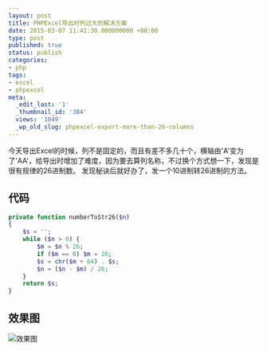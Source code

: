 ```yaml
---
layout: post
title: PHPExcel导出时列过大的解决方案
date: 2015-03-07 11:41:30.000000000 +08:00
type: post
published: true
status: publish
categories:
- php
tags:
- excel
- phpexcel
meta:
  _edit_last: '1'
  _thumbnail_id: '384'
  views: '1049'
  _wp_old_slug: phpexcel-export-more-than-26-columns
---
```

今天导出Excel的时候，列不是固定的，而且有差不多几十个，横轴由'A'变为了'AA'，给导出时增加了难度，因为要去算列名称，不过换个方式想一下，发现是很有规律的26进制数。 发现秘诀后就好办了，发一个10进制转26进制的方法。
## 代码

```php
private function numberToStr26($n)
{
    $s = '';
    while ($n > 0) {
        $m = $n % 26;
        if ($m == 0) $m = 26;
        $s = chr($m + 64) . $s;
        $n = ($n - $m) / 26;
    }
    return $s;
}
```

## 效果图
![效果图](https://og5r5kasb.qnssl.com/wp-content/uploads/2015/03/QQ%E6%88%AA%E5%9B%BE20150307113935.png)